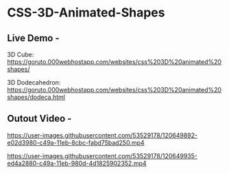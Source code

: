# CSS-3D-Animated-Shapes


## Live Demo -

3D Cube: https://goruto.000webhostapp.com/websites/css%203D%20animated%20shapes/

3D Dodecahedron: https://goruto.000webhostapp.com/websites/css%203D%20animated%20shapes/dodeca.html


## Outout Video -

https://user-images.githubusercontent.com/53529178/120649892-e02d3980-c49a-11eb-8cbc-fabd75bad250.mp4

https://user-images.githubusercontent.com/53529178/120649935-ed4a2880-c49a-11eb-980d-4d1825902352.mp4

